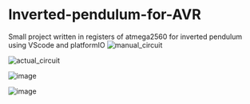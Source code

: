 # Inverted-pendulum-for-AVR

Small project written in registers of atmega2560 for inverted pendulum 
using VScode and platformIO
![manual_circuit](https://github.com/user-attachments/assets/be941bc0-2191-4bca-93b0-dfad1b74cd8a)

![actual_circuit](https://github.com/user-attachments/assets/7e1ed5b5-9f99-45b5-bf14-1b8717645e2c)

![image](https://github.com/user-attachments/assets/4b23cfd9-1ad7-4e08-8035-87b3082de376)

![image](https://github.com/user-attachments/assets/b2a342a5-a809-48a5-85af-d8a56b84bbb3)


